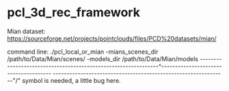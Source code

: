 # pcl_3d_rec_framework

Mian dataset: 
https://sourceforge.net/projects/pointclouds/files/PCD%20datasets/mian/

command line:
./pcl_local_or_mian -mians_scenes_dir /path/to/Data/Mian/scenes/ -models_dir /path/to/Data/Mian/models
---------------------------------------------------------------^--------------------------------------
---------------------------------------------------------------"/" symbol is needed, a little bug here.
